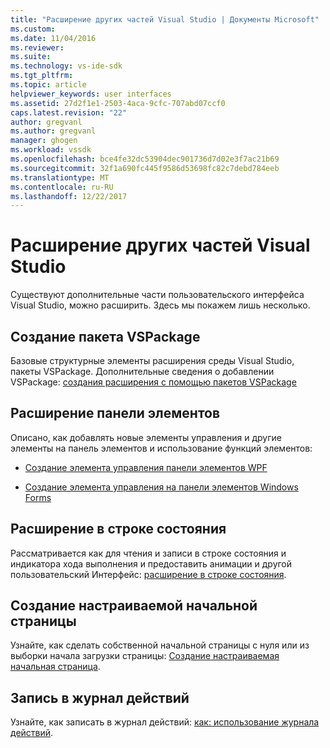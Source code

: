 ```yaml
---
title: "Расширение других частей Visual Studio | Документы Microsoft"
ms.custom: 
ms.date: 11/04/2016
ms.reviewer: 
ms.suite: 
ms.technology: vs-ide-sdk
ms.tgt_pltfrm: 
ms.topic: article
helpviewer_keywords: user interfaces
ms.assetid: 27d2f1e1-2503-4aca-9cfc-707abd07ccf0
caps.latest.revision: "22"
author: gregvanl
ms.author: gregvanl
manager: ghogen
ms.workload: vssdk
ms.openlocfilehash: bce4fe32dc53904dec901736d7d02e3f7ac21b69
ms.sourcegitcommit: 32f1a690fc445f9586d53698fc82c7debd784eeb
ms.translationtype: MT
ms.contentlocale: ru-RU
ms.lasthandoff: 12/22/2017
---
```

# <a name="extending-other-parts-of-visual-studio"></a>Расширение других частей Visual Studio
Существуют дополнительные части пользовательского интерфейса Visual Studio, можно расширить. Здесь мы покажем лишь несколько.  
  
## <a name="creating-a-vspackage"></a>Создание пакета VSPackage  
 Базовые структурные элементы расширения среды Visual Studio, пакеты VSPackage.  Дополнительные сведения о добавлении VSPackage: [создания расширения с помощью пакетов VSPackage](../extensibility/creating-an-extension-with-a-vspackage.md)  
  
## <a name="extending-the-toolbox"></a>Расширение панели элементов  
 Описано, как добавлять новые элементы управления и другие элементы на панель элементов и использование функций элементов:  
  
-   [Создание элемента управления панели элементов WPF](../extensibility/creating-a-wpf-toolbox-control.md)  
  
-   [Создание элемента управления на панели элементов Windows Forms](../extensibility/creating-a-windows-forms-toolbox-control.md)  
  
## <a name="extending-the-status-bar"></a>Расширение в строке состояния  
 Рассматривается как для чтения и записи в строке состояния и индикатора хода выполнения и предоставить анимации и другой пользовательский Интерфейс: [расширение в строке состояния](../extensibility/extending-the-status-bar.md).  
  
## <a name="creating-custom-start-pages"></a>Создание настраиваемой начальной страницы  
 Узнайте, как сделать собственной начальной страницы с нуля или из выборки начала загрузки страницы: [Создание настраиваемая начальная страница](../extensibility/creating-a-custom-start-page.md).  
  
## <a name="write-to-the-activity-log"></a>Запись в журнал действий  
 Узнайте, как записать в журнал действий: [как: использование журнала действий](../extensibility/how-to-use-the-activity-log.md).